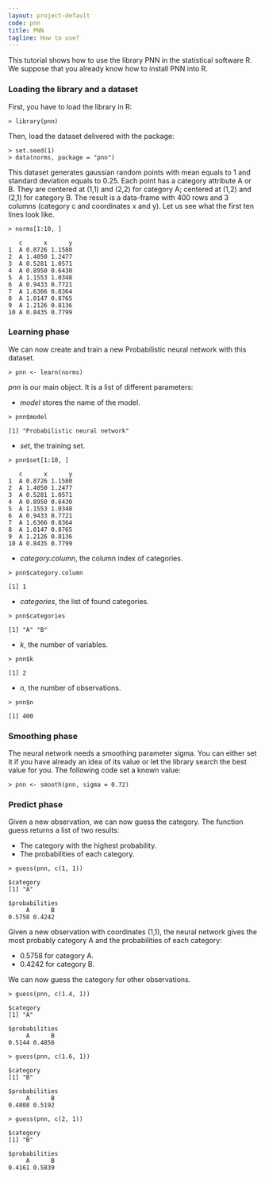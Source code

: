 ```yaml
---
layout: project-default
code: pnn
title: PNN
tagline: How to use?
---
```


This tutorial shows how to use the library PNN in the statistical software R. We suppose that you already know how to install PNN into R.

### Loading the library and a dataset

First, you have to load the library in R:

```
> library(pnn)
```

Then, load the dataset delivered with the package:

```
> set.seed(1)
> data(norms, package = "pnn")
```

This dataset generates gaussian random points with mean equals to 1 and standard deviation equals to 0.25. Each point has a category attribute A or B. They are centered at (1,1) and (2,2) for category A; centered at (1,2) and (2,1) for category B. The result is a data-frame with 400 rows and 3 columns (category c and coordinates x and y). Let us see what the first ten lines look like.

```
> norms[1:10, ]

   c      x      y
1  A 0.8726 1.1580
2  A 1.4050 1.2477
3  A 0.5281 1.0571
4  A 0.8950 0.6430
5  A 1.1553 1.0348
6  A 0.9433 0.7721
7  A 1.6366 0.8364
8  A 1.0147 0.8765
9  A 1.2126 0.8136
10 A 0.8435 0.7799
```

### Learning phase

We can now create and train a new Probabilistic neural network with this dataset.

```
> pnn <- learn(norms)
```

*pnn* is our main object. It is a list of different parameters:

* *model* stores the name of the model.

```
> pnn$model

[1] "Probabilistic neural network"
```

* *set*, the training set.

```
> pnn$set[1:10, ]

   c      x      y
1  A 0.8726 1.1580
2  A 1.4050 1.2477
3  A 0.5281 1.0571
4  A 0.8950 0.6430
5  A 1.1553 1.0348
6  A 0.9433 0.7721
7  A 1.6366 0.8364
8  A 1.0147 0.8765
9  A 1.2126 0.8136
10 A 0.8435 0.7799
```

* *category.column*, the column index of categories.

```
> pnn$category.column

[1] 1
```

* *categories*, the list of found categories.

```
> pnn$categories

[1] "A" "B"
```

* *k*, the number of variables.

```
> pnn$k

[1] 2
```

* *n*, the number of observations.

```
> pnn$n

[1] 400
```

### Smoothing phase

The neural network needs a smoothing parameter sigma. You can either set it if you have already an idea of its value or let the library search the best value for you. The following code set a known value:

```
> pnn <- smooth(pnn, sigma = 0.72)
```

### Predict phase

Given a new observation, we can now guess the category. The function guess returns a list of two results:

* The category with the highest probability.
* The probabilities of each category.

```
> guess(pnn, c(1, 1))

$category
[1] "A"

$probabilities
     A      B 
0.5758 0.4242 
```

Given a new observation with coordinates (1,1), the neural network gives the most probably category A and the probabilities of each category:
* 0.5758 for category A.
* 0.4242 for category B.

We can now guess the category for other observations.

```
> guess(pnn, c(1.4, 1))

$category
[1] "A"

$probabilities
     A      B 
0.5144 0.4856 

> guess(pnn, c(1.6, 1))

$category
[1] "B"

$probabilities
     A      B 
0.4808 0.5192 

> guess(pnn, c(2, 1))

$category
[1] "B"

$probabilities
     A      B 
0.4161 0.5839
```
